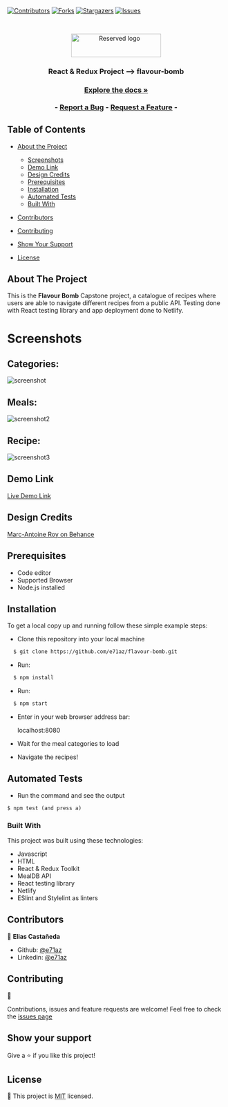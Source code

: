 [![Contributors][contributors-shield]][contributors-url]
[![Forks][forks-shield]][forks-url]
[![Stargazers][stars-shield]][stars-url]
[![Issues][issues-shield]][issues-url]

<!-- PROJECT LOGO -->
<br />
<p align="center">
  <a href="https://github.com/e71az/flavour-bomb" style="text-decoration: none;">
    <img src="src/assets/flavourbomb.png" alt="Reserved logo" width="208" height="54" align="center">
  </a>

  <h3 align="center">React & Redux Project --> flavour-bomb<h3>
  <p align="center">
    <a href="#table-of-contents"><strong>Explore the docs »</strong></a>
    <br />
    <br />
    -
    <a href="https://github.com/e71az/flavour-bomb/issues">Report a Bug</a>
    -
    <a href="https://github.com/e71az/flavour-bomb/issues">Request a Feature</a>
    -
  </p>
</p>

<!-- TABLE OF CONTENTS -->

## Table of Contents

- [About the Project](#about-the-project)

  - [Screenshots](#screenshots)
  - [Demo Link](#demo-link)
  - [Design Credits](#design-credits)
  - [Prerequisites](#prerequisites)
  - [Installation](#installation)
  - [Automated Tests](#automated-tests)
  - [Built With](#built-with)

- [Contributors](#contributors)
- [Contributing](#contributing)
- [Show Your Support](#show-your-support)
- [License](#license)

<!-- ABOUT THE PROJECT -->

## About The Project

This is the **Flavour Bomb** Capstone project, a catalogue of recipes where users are able to navigate different recipes from a public API. Testing done with React testing library and app deployment done to Netlify.

# Screenshots

## Categories:

![screenshot](./src/assets/categories.png)

## Meals:

![screenshot2](./src/assets/meals.png)

## Recipe:

![screenshot3](./src/assets/recipes.png)

## Demo Link

[Live Demo Link](https://flavourbomb.netlify.app/)

## Design Credits

[Marc-Antoine Roy on Behance](https://www.behance.net/gallery/11351281/NomNom)

## Prerequisites

- Code editor
- Supported Browser
- Node.js installed

## Installation

To get a local copy up and running follow these simple example steps:

- Clone this repository into your local machine

```bash
  $ git clone https://github.com/e71az/flavour-bomb.git
```

- Run:

```bash
  $ npm install
```

- Run:

```bash
  $ npm start
```

- Enter in your web browser address bar:

  localhost:8080

- Wait for the meal categories to load

- Navigate the recipes!

## Automated Tests

- Run the command and see the output

```
$ npm test (and press a)
```

### Built With

This project was built using these technologies:

- Javascript
- HTML
- React & Redux Toolkit
- MealDB API
- React testing library
- Netlify
- ESlint and Stylelint as linters

## Contributors

👤 **Elias Castañeda**

- Github: [@e71az](https://github.com/e71az)
- Linkedin: [@e71az](https://www.linkedin.com/in/eliasecasta/)

## Contributing

:handshake:

Contributions, issues and feature requests are welcome!
Feel free to check the [issues page](https://github.com/e71az/flavour-bomb/issues)

## Show your support

Give a :star: if you like this project!

<!-- MARKDOWN LINKS & IMAGES -->
<!-- https://www.markdownguide.org/basic-syntax/#reference-style-links -->

[contributors-shield]: https://img.shields.io/github/contributors/e71az/flavour-bomb.svg?style=flat-square
[contributors-url]: https://github.com/e71az/flavour-bomb/graphs/contributors
[forks-shield]: https://img.shields.io/github/forks/e71az/flavour-bomb
[forks-url]: https://github.com/e71az/flavour-bomb/network/members
[stars-shield]: https://img.shields.io/github/stars/e71az/flavour-bomb
[stars-url]: https://github.com/e71az/flavour-bomb/stargazers
[issues-shield]: https://img.shields.io/github/issues/e71az/flavour-bomb.svg?style=flat-square
[issues-url]: https://github.com/e71az/flavour-bomb/issues

## License

📝 This project is [MIT](https://opensource.org/licenses/MIT) licensed.
